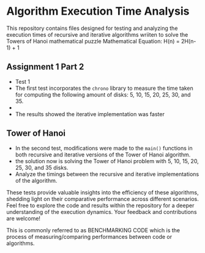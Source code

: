 # Algorithm Execution Time Analysis

This repository contains files designed for testing and analyzing the execution times of recursive and iterative algorithms wriiten to solve the Towers of Hanoi mathematical puzzle
Mathematical Equation: H(n) = 2H(n-1) + 1

## Assignment 1 Part 2
- Test 1
- The first test incorporates the `chrono` library to measure the time taken for computing the following amount of disks: 5, 10, 15, 20, 25, 30, and 35.
- 
- The results showed the iterative implementation was faster 

## Tower of Hanoi
- In the second test, modifications were made to the `main()` functions in both recursive and iterative versions of the Tower of Hanoi algorithm.
- the solution now is  solving the Tower of Hanoi problem with 5, 10, 15, 20, 25, 30, and 35 disks.
- Analyze the timings between the recursive and iterative implementations of the algorithm.

These tests provide valuable insights into the efficiency of these algorithms, shedding light on their comparative performance across different scenarios. Feel free to explore the code and results within the repository for a deeper understanding of the execution dynamics. Your feedback and contributions are welcome!


This is commonly referred to as BENCHMARKING CODE which is the process of measuring/comparing performances between code or algorithms.
